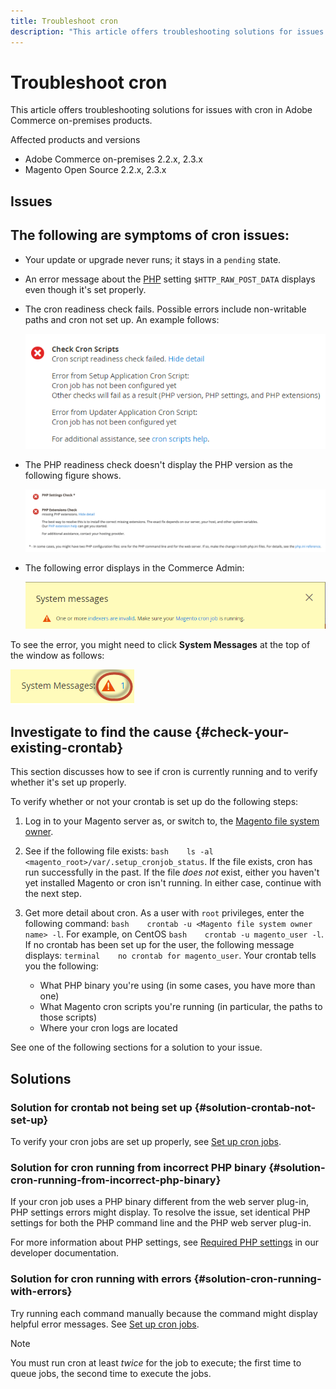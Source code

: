```yaml
---
title: Troubleshoot cron
description: "This article offers troubleshooting solutions for issues with cron in Adobe Commerce on-premises products."
---
```


# Troubleshoot cron

This article offers troubleshooting solutions for issues with cron in Adobe Commerce on-premises products.

Affected products and versions

* Adobe Commerce on-premises 2.2.x, 2.3.x
* Magento Open Source 2.2.x, 2.3.x

## Issues

## The following are symptoms of cron issues:

* Your update or upgrade never runs; it stays in a `pending` state.
* An error message about the [PHP](https://glossary.magento.com/php) setting `$HTTP_RAW_POST_DATA` displays even though it's set properly.
* The cron readiness check fails. Possible errors include non-writable paths and cron not set up. An example follows:

   ![upgr-tshoot-no-cron2.png](assets/upgr-tshoot-no-cron2.png)

* The PHP readiness check doesn't display the PHP version as the following figure shows.

   ![Screen_Shot_2019-08-29_at_1.36.08_PM.png](assets/Screen_Shot_2019-08-29_at_1.36.08_PM.png)

* The following error displays in the Commerce Admin:

  ![compman-cron-not-running.png](assets/compman-cron-not-running.png)

To see the error, you might need to click **System Messages** at the top of the window as follows:

  ![compman_sys-messages.png](assets/compman_sys-messages.png)

## Investigate to find the cause {#check-your-existing-crontab}

This section discusses how to see if cron is currently running and to verify whether it's set up properly.

To verify whether or not your crontab is set up do the following steps:

1. Log in to your Magento server as, or switch to, the [Magento file system owner](https://devdocs.magento.com/guides/v2.3/install-gde/prereq/file-sys-perms-over.html).
1. See if the following file exists:    `bash    ls -al <magento_root>/var/.setup_cronjob_status`. If the file exists, cron has run successfully in the past. If the file *does not* exist, either you haven't yet installed Magento or cron isn't running. In either case, continue with the next step.
1. Get more detail about cron. As a user with `root` privileges, enter the following command:    `bash    crontab -u <Magento file system owner name> -l`.    For example, on CentOS `bash    crontab -u magento_user -l`.  If no crontab has been set up for the user, the following message displays:    `terminal    no crontab for magento_user`. Your crontab tells you the following:

    * What PHP binary you're using (in some cases, you have more than one)
    * What Magento cron scripts you're running (in particular, the paths to those scripts)
    * Where your cron logs are located

See one of the following sections for a solution to your issue.

## Solutions

### Solution for crontab not being set up {#solution-crontab-not-set-up}

To verify your cron jobs are set up properly, see [Set up cron jobs](https://devdocs.magento.com/guides/v2.3/install-gde/install/post-install-config.html#post-install-cron).

### Solution for cron running from incorrect PHP binary {#solution-cron-running-from-incorrect-php-binary}

If your cron job uses a PHP binary different from the web server plug-in, PHP settings errors might display. To resolve the issue, set identical PHP settings for both the PHP command line and the PHP web server plug-in.

For more information about PHP settings, see [Required PHP settings](https://devdocs.magento.com/guides/v2.3/install-gde/prereq/php-settings.html) in our developer documentation.

### Solution for cron running with errors {#solution-cron-running-with-errors}

Try running each command manually because the command might display helpful error messages. See [Set up cron jobs](https://devdocs.magento.com/guides/v2.3/install-gde/install/post-install-config.html#post-install-cron).

>[!NOTE]
>
>You must run cron at least *twice* for the job to execute; the first time to queue jobs, the second time to execute the jobs. 

